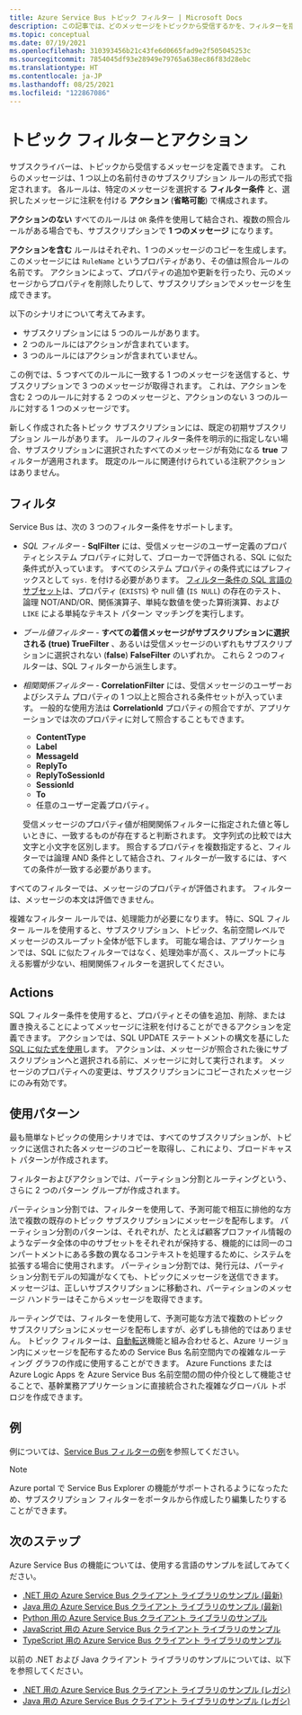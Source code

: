 ```yaml
---
title: Azure Service Bus トピック フィルター | Microsoft Docs
description: この記事では、どのメッセージをトピックから受信するかを、フィルターを指定することによってサブスクライバーが定義する方法について説明します。
ms.topic: conceptual
ms.date: 07/19/2021
ms.openlocfilehash: 310393456b21c43fe6d0665fad9e2f505045253c
ms.sourcegitcommit: 7854045df93e28949e79765a638ec86f83d28ebc
ms.translationtype: HT
ms.contentlocale: ja-JP
ms.lasthandoff: 08/25/2021
ms.locfileid: "122867086"
---
```

# <a name="topic-filters-and-actions"></a>トピック フィルターとアクション

サブスクライバーは、トピックから受信するメッセージを定義できます。 これらのメッセージは、1 つ以上の名前付きのサブスクリプション ルールの形式で指定されます。 各ルールは、特定のメッセージを選択する **フィルター条件** と、選択したメッセージに注釈を付ける **アクション** (**省略可能**) で構成されます。 

**アクションのない** すべてのルールは `OR` 条件を使用して結合され、複数の照合ルールがある場合でも、サブスクリプションで **1 つのメッセージ** になります。 

**アクションを含む** ルールはそれぞれ、1 つのメッセージのコピーを生成します。 このメッセージには `RuleName` というプロパティがあり、その値は照合ルールの名前です。 アクションによって、プロパティの追加や更新を行ったり、元のメッセージからプロパティを削除したりして、サブスクリプションでメッセージを生成できます。 

以下のシナリオについて考えてみます。

- サブスクリプションには 5 つのルールがあります。
- 2 つのルールにはアクションが含まれています。
- 3 つのルールにはアクションが含まれていません。

この例では、5 つすべてのルールに一致する 1 つのメッセージを送信すると、サブスクリプションで 3 つのメッセージが取得されます。 これは、アクションを含む 2 つのルールに対する 2 つのメッセージと、アクションのない 3 つのルールに対する 1 つのメッセージです。 

新しく作成された各トピック サブスクリプションには、既定の初期サブスクリプション ルールがあります。 ルールのフィルター条件を明示的に指定しない場合、サブスクリプションに選択されたすべてのメッセージが有効になる **true** フィルターが適用されます。 既定のルールに関連付けられている注釈アクションはありません。

## <a name="filters"></a>フィルタ
Service Bus は、次の 3 つのフィルター条件をサポートします。

-   *SQL フィルター* - **SqlFilter** には、受信メッセージのユーザー定義のプロパティとシステム プロパティに対して、ブローカーで評価される、SQL に似た条件式が入っています。 すべてのシステム プロパティの条件式にはプレフィックスとして `sys.` を付ける必要があります。 [フィルター条件の SQL 言語のサブセット](service-bus-messaging-sql-filter.md)は、プロパティ (`EXISTS`) や null 値 (`IS NULL`) の存在のテスト、論理 NOT/AND/OR、関係演算子、単純な数値を使った算術演算、および `LIKE` による単純なテキスト パターン マッチングを実行します。
-   *ブール値フィルター* - **すべての着信メッセージがサブスクリプションに選択される (**true**) TrueFilter** 、あるいは受信メッセージのいずれもサブスクリプションに選択されない (**false**) **FalseFilter** のいずれか。 これら 2 つのフィルターは、SQL フィルターから派生します。 
-   *相関関係フィルター* - **CorrelationFilter** には、受信メッセージのユーザーおよびシステム プロパティの 1 つ以上と照合される条件セットが入っています。 一般的な使用方法は **CorrelationId** プロパティの照合ですが、アプリケーションでは次のプロパティに対して照合することもできます。

    - **ContentType**
     - **Label**
     - **MessageId**
     - **ReplyTo**
     - **ReplyToSessionId**
     - **SessionId** 
     - **To**
     - 任意のユーザー定義プロパティ。 
     
     受信メッセージのプロパティ値が相関関係フィルターに指定された値と等しいときに、一致するものが存在すると判断されます。 文字列式の比較では大文字と小文字を区別します。 照合するプロパティを複数指定すると、フィルターでは論理 AND 条件として結合され、フィルターが一致するには、すべての条件が一致する必要があります。

すべてのフィルターでは、メッセージのプロパティが評価されます。 フィルターは、メッセージの本文は評価できません。

複雑なフィルター ルールでは、処理能力が必要になります。 特に、SQL フィルター ルールを使用すると、サブスクリプション、トピック、名前空間レベルでメッセージのスループット全体が低下します。 可能な場合は、アプリケーションでは、SQL に似たフィルターではなく、処理効率が高く、スループットに与える影響が少ない、相関関係フィルターを選択してください。

## <a name="actions"></a>Actions

SQL フィルター条件を使用すると、プロパティとその値を追加、削除、または置き換えることによってメッセージに注釈を付けることができるアクションを定義できます。 アクションでは、SQL UPDATE ステートメントの構文を基にした [SQL に似た式を使用](service-bus-messaging-sql-rule-action.md)します。 アクションは、メッセージが照合された後にサブスクリプションへと選択される前に、メッセージに対して実行されます。 メッセージのプロパティへの変更は、サブスクリプションにコピーされたメッセージにのみ有効です。

## <a name="usage-patterns"></a>使用パターン

最も簡単なトピックの使用シナリオでは、すべてのサブスクリプションが、トピックに送信された各メッセージのコピーを取得し、これにより、ブロードキャスト パターンが作成されます。

フィルターおよびアクションでは、パーティション分割とルーティングという、さらに 2 つのパターン グループが作成されます。

パーティション分割では、フィルターを使用して、予測可能で相互に排他的な方法で複数の既存のトピック サブスクリプションにメッセージを配布します。 パーティション分割のパターンは、それぞれが、たとえば顧客プロファイル情報のようなデータ全体の中のサブセットをそれぞれが保持する、機能的には同一のコンパートメントにある多数の異なるコンテキストを処理するために、システムを拡張する場合に使用されます。 パーティション分割では、発行元は、パーティション分割モデルの知識がなくても、トピックにメッセージを送信できます。 メッセージは、正しいサブスクリプションに移動され、パーティションのメッセージ ハンドラーはそこからメッセージを取得できます。

ルーティングでは、フィルターを使用して、予測可能な方法で複数のトピック サブスクリプションにメッセージを配布しますが、必ずしも排他的ではありません。 トピック フィルターは、[自動転送](service-bus-auto-forwarding.md)機能と組み合わせると、Azure リージョン内にメッセージを配布するための Service Bus 名前空間内での複雑なルーティング グラフの作成に使用することができます。 Azure Functions または Azure Logic Apps を Azure Service Bus 名前空間の間の仲介役として機能させることで、基幹業務アプリケーションに直接統合された複雑なグローバル トポロジを作成できます。

## <a name="examples"></a>例
例については、[Service Bus フィルターの例](service-bus-filter-examples.md)を参照してください。



> [!NOTE]
> Azure portal で Service Bus Explorer の機能がサポートされるようになったため、サブスクリプション フィルターをポータルから作成したり編集したりすることができます。 

## <a name="next-steps"></a>次のステップ
Azure Service Bus の機能については、使用する言語のサンプルを試してみてください。 

- [.NET 用の Azure Service Bus クライアント ライブラリのサンプル (最新)](/samples/azure/azure-sdk-for-net/azuremessagingservicebus-samples/)
- [Java 用の Azure Service Bus クライアント ライブラリのサンプル (最新)](/samples/azure/azure-sdk-for-java/servicebus-samples/)
- [Python 用の Azure Service Bus クライアント ライブラリのサンプル](/samples/azure/azure-sdk-for-python/servicebus-samples/)
- [JavaScript 用の Azure Service Bus クライアント ライブラリのサンプル](/samples/azure/azure-sdk-for-js/service-bus-javascript/)
- [TypeScript 用の Azure Service Bus クライアント ライブラリのサンプル](/samples/azure/azure-sdk-for-js/service-bus-typescript/)

以前の .NET および Java クライアント ライブラリのサンプルについては、以下を参照してください。
- [.NET 用の Azure Service Bus クライアント ライブラリのサンプル (レガシ)](https://github.com/Azure/azure-service-bus/tree/master/samples/DotNet/Microsoft.Azure.ServiceBus/)
- [Java 用の Azure Service Bus クライアント ライブラリのサンプル (レガシ)](https://github.com/Azure/azure-service-bus/tree/master/samples/Java/azure-servicebus/MessageBrowse)